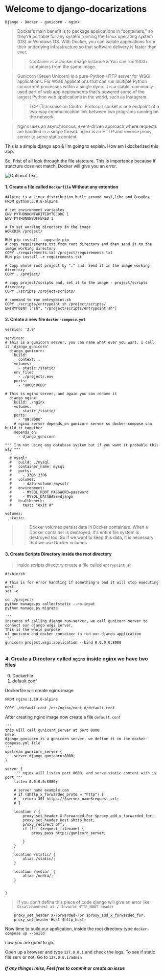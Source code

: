 # Welcome to django-docarizations
<code>Django - Docker - gunicorn - nginx</code>

> Docker’s main benefit is to package applications in “containers,” so they’re portable for any system running the Linux operating system (OS) or Windows OS. With Docker, you can isolate applications from their underlying infrastructure so that software delivery is faster than ever.
> > Container is a Docker image instance & You can run 1000+ containers from the same Image.

> Gunicorn (Green Unicorn) is a pure-Python HTTP server for WSGI applications. For WSGI applications that can run multiple Python concurrent processes within a single dyno. it is a stable, commonly-used part of web app deployments that's powered some of the largest Python web applications in the world, such as Instagram.
>> TCP (Transmission Control Protocol) socket is one endpoint of a two-way communication link between two programs running on the network.

> Nginx uses an asynchronous, event-driven approach where requests are handled in a single thread. nginx is an HTTP and reverse proxy server to serve static content 


This is a simple django app & I'm going to explain. How am i dockerized this app.

So, Frist of all look through the file statcture. This is importance because if statcture dose not match, Docker will give you an error.

![Optional Text](https://github.com/mohammadfayaj/Django-Dockerizing/blob/a7947f320b31ac1706a3a757bca5b509924634ef/tree.png)


#### 1. Create a file called <code>Dockerfile</code> Without any extention
```
#Alpine is a Linux distribution built around musl,libc and BusyBox.
FROM python:3.8.8-alpine

# set environment variables
ENV PYTHONDONTWRITEBYTECODE 1
ENV PYTHONUNBUFFERED 1

# To set working directory in the image
WORKDIR /project/

RUN pip install --upgrade pip 
# copy requirements.txt from root directory and then send it to the image working directory
COPY ./requirements.txt /project/requirements.txt
RUN pip install -r requirements.txt

# Copy whole root project by "." and, Send it in the image working directory
COPY . /project/

# copy project/scripts and, set it to the image - project/scripts directory
COPY ./scripts /project/scripts/

# command to run entrypoint.sh
COPY ./scripts/entrypoint.sh /project/scripts/
ENTRYPOINT ["sh", "/project/scripts/entrypoint.sh"]

```

#### 2. Create a new file <code>docker-compose.yml</code>

```
version: '3.9'

services:
# this is a gunicorn server, you can name what ever you want, I call it 'django_gunicorn'
  django_gunicorn:
    build:
      context: .
    volumes:
      - static:/static/
    env_file:
      - ./project/.env
    ports:
      - "8000:8000"

# This is nginx server, and again you can rename it
  django_nginx:
    build: ./nginx
    volumes:
      - static:/static/
    ports:
      - "80:8080"
    # nginx server depends_on gunicorn server so docker-compose can build it together
    depends_on:
      - django_gunicorn

""" I'm not using any database system but if you want it probable this way """

  # mysql:
  #   build: ./mysql
  #   container_name: mysql
  #   ports:
  #     - 3306:3306
  #   volumes:
  #     - data-volume:/mysql/
  #   environment:
  #     - MYSQL_ROOT_PASSWORD=password
  #     - MYSQL_DATABASE=django
  #   healthcheck:
  #     test: "exit 0"

volumes:
  static:

```
> >Docker volumes persist data in Docker containers. When a Docker container is destroyed, it's entire file system is destroyed too. So if we want to keep this data, it is necessary that we use Docker volumes

#### 3. Create Scripts Directory inside the root directory
> inside scripts directory create a file called <code>entrypoint.sh</code>

```
#!/bin/sh

# This is for error handling if something's bad it will stop executing next.
set -e 

cd ./project/
python manage.py collectstatic --no-input
python manage.py migrate

'''
instance of calling django run-server, we call gunicorn server to connect our django wsgi server, 
This is the whole purpose 
of gunicorn and docker container to run our django application
'''
gunicorn project.wsgi:application --bind 0.0.0.0:8000


```


### 4. Create a Directory called <code>nginx</code> inside nginx we have two files 
0. Dockerfile
1. default.conf 

Dockerfile will create nginx image 
```
FROM nginx:1.19.0-alpine

COPY ./default.conf /etc/nginx/conf.d/default.conf

```

After creating nginx image now create a file <code>default.conf</code>
```
'''
this will call gunicorn_server at port 8000
here, 
django_gunicorn is a gunicorn server, we define it in the docker-compose.yml file
'''
upstream gunicorn_server {
	server django_gunicorn:8000;
}

server {
    ''' nginx will listen port 8000, and serve static content with is port '''
	listen 0.0.0.0:8080;

	# server_name example.com
	# if ($http_x_forwarded_proto = "http") {
	# 	return 301 https://$server_name$request_url;
	# }

	location / {
		proxy_set_header X-Forwarded-For $proxy_add_x_forwarded_for;
		proxy_set_header Host $http_host;
		proxy_redirect off;
		if (!-f $request_filename) {
			proxy_pass http://gunicorn_server;

		}
	}

	location /static/ {
		alias /static/;
	}
	
	location /media/  {
        alias /media/;
    }


}

```
> If you don't define this piece of code django will give an error like <code>Disallowedhost at / Invaild HTTP_HOST header </code>
```
    proxy_set_header X-Forwarded-For $proxy_add_x_forwarded_for;
    proxy_set_header Host $http_host;

```

Now time to build our application, inside the root directory type
<code>docker-compose up --build</code>


now you are good to go.

Open up a browser and type <code>127.0.0.1</code>
and check the logs. To see if static file serv or not, Go to
<code>127.0.0.1/admin</code>

##### If any things i miss, Feel free to commit or create an issue

